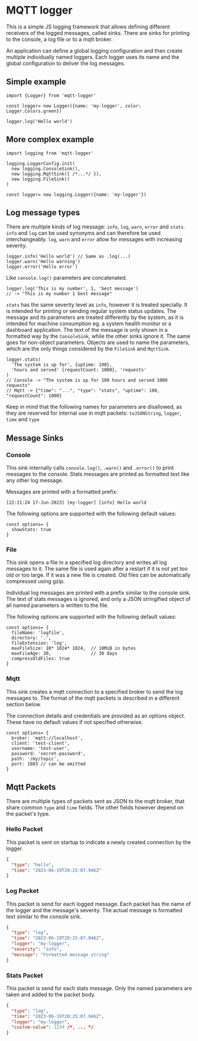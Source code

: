# MQTT logger

This is a simple JS logging framework that allows defining different
receivers of the logged messages, called sinks. There are sinks for
printing to the console, a log file or to a mqtt broker.

An application can define a global logging configuration and then create
multiple individually named loggers. Each logger uses its name and the
global configuration to deliver the log messages.

## Simple example

```JS
import {Logger} from 'mqtt-logger'

const logger= new Logger({name: 'my-logger', color: Logger.Colors.green})

logger.log('Hello world')
```

## More complex example
```JS
import logging from 'mqtt-logger'

logging.LoggerConfig.init(
  new logging.ConsoleSink(),
  new logging.MqttSink({ /*...*/ }),
  new logging.FileSink()
)

const logger= new logging.Logger({name: 'my-logger'})
```

## Log message types

There are multiple kinds of log message: `info`, `log`, `warn`, `error` and `stats`.
`info` and `log` can be used synonyms and can therefore be used interchangeably.
`log`, `warn` and `error` allow for messages with increasing severity.

```JS
logger.info('Hello world') // Same as .log(...)
logger.warn('Hello warning')
logger.error('Hello error')
```

Like `console.log()` parameters are concatenated.

```JS
logger.log('This is my number', 1, 'best message')
// -> "This is my number 1 best message"
```

`stats` has the same severity level as `info`, however it is treated specially. It is
intended for printing or sending regular system status updates. The message and its
parameters are treated differently by the system, as it is intended for machine
consumption eg. a system health monitor or a dashboard application. The text of
the message is only shown in a formatted way by the `ConsoleSink`, while the other
sinks ignore it. The same goes for non-object parameters. Objects are used to name
the parameters, which are the only things considered by the `FileSink` and `MqttSink`.

```JS
logger.stats(
  'The system is up for', {uptime: 100},
  'hours and served' {requestCount: 1000}, 'requests'
)
// Console -> "The system is up for 100 hours and served 1000 requests"
// Mqtt -> {"time": "...", "type": "stats", "uptime": 100, "requestCount": 1000}
```

Keep in mind that the following names for parameters are disallowed, as they are
reserved for internal use in mqtt packets: `toJSONString`, `logger`, `time` and
`type`

## Message Sinks

### Console
This sink internally calls `console.log()`, `.warn()` and `.error()` to print
messages to the console. Stats messages are printed as formatted text like any
other log message.

Messages are printed with a formatted prefix:

```
[22:21:24 17-Jun-2023] [my-logger] [info] Hello world
```

The following options are supported with the following default values:
```JS
const options= {
  showStats: true
}
```

### File
This sink opens a file in a specified log directory and writes all log messages
to it. The same file is used again after a restart if it is not yet too old or too
large. If it was a new file is created. Old files can be automatically compressed
using gzip.

Individual log messages are printed with a prefix similar to the console sink.
The text of stats messages is ignored, and only a JSON stringified object of all
named parameters is written to the file.

The following options are supported with the following default values:
```JS
const options= {
  fileName: 'logfile',
  directory: '.',
  fileExtension: 'log',
  maxFileSize: 10* 1024* 1024,  // 10MiB in bytes
  maxFileAge: 30,               // 30 days
  compressOldFiles: true
}
```

### Mqtt
This sink creates a mqtt connection to a specified broker to send the log messages
to. The format of the mqtt packets is described in a different section below.

The connection details and credentials are provided as an options object. These have
no default values if not specified otherwise.
```JS
const options= {
  broker: 'mqtt://localhost',
  client: 'test-client',
  username: 'test-user',
  password: 'secret-password',
  path: '/my/topic',
  port: 1883 // can be omitted
}
```

## Mqtt Packets

There are multiple types of packets sent as JSON to the mqtt broker, that share
common `type` and `time` fields. The other fields however depend on the packet's type.

### Hello Packet
This packet is sent on startup to indicate a newly created connection by the 
logger.

```JSON
{
  "type": "hello",
  "time": "2023-06-19T20:25:07.946Z"
}
```

### Log Packet
This packet is send for each logged message. Each packet has the name of the
logger and the message's severity. The actual message is formatted text similar to 
the console sink.

```JSON
{
  "type": "log",
  "time": "2023-06-19T20:25:07.946Z",
  "logger": "my-logger",
  "severity": "info",
  "message": "Formatted message string"
}
```

### Stats Packet
This packet is send for each stats message. Only the named parameters are taken and
added to the packet body.

```JSON
{
  "type": "log",
  "time": "2023-06-19T20:25:07.946Z",
  "logger": "my-logger",
  "custom-value": 1234 /*, ... */
}
```
